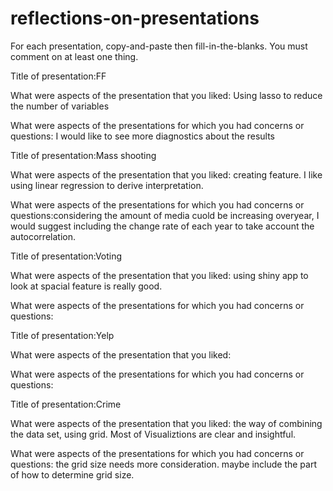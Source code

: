 # reflections-on-presentations

For each presentation, copy-and-paste then fill-in-the-blanks.  You must comment on at least one thing. 



Title of presentation:FF

What were aspects of the presentation that you liked: Using lasso to reduce the number of variables

What were aspects of the presentations for which you had concerns or questions: I would like to see more diagnostics about the results





Title of presentation:Mass shooting

What were aspects of the presentation that you liked: creating feature. I like using linear regression to derive interpretation.

What were aspects of the presentations for which you had concerns or questions:considering the amount of media cuold be increasing overyear, I would suggest including the change rate of each year to take account the autocorrelation.





Title of presentation:Voting

What were aspects of the presentation that you liked: using shiny app to look at spacial feature is really good. 

What were aspects of the presentations for which you had concerns or questions:









Title of presentation:Yelp

What were aspects of the presentation that you liked: 

What were aspects of the presentations for which you had concerns or questions:








Title of presentation:Crime

What were aspects of the presentation that you liked: the way of combining the data set, using grid. Most of Visualiztions are clear and insightful.

What were aspects of the presentations for which you had concerns or questions: the grid size needs more consideration. maybe include the part of how to determine grid size. 




